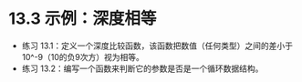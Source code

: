 # 13.3 示例：深度相等
+ 练习 13.1：定义一个深度比较函数，该函数把数值（任何类型）之间的差小于 10^-9（10的负9次方）视为相等。
+ 练习 13.2：编写一个函数来判断它的参数是否是一个循环数据结构。